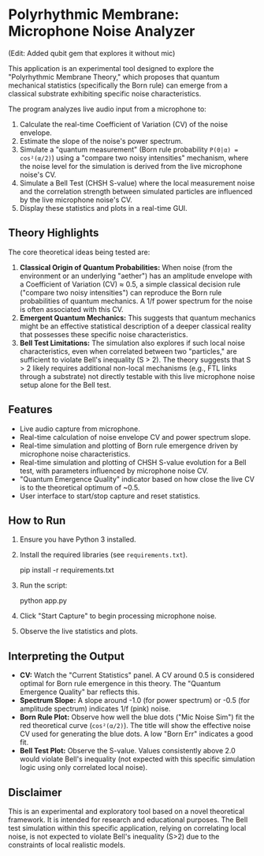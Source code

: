 # Polyrhythmic Membrane: Microphone Noise Analyzer

(Edit: Added qubit gem that explores it without mic) 

This application is an experimental tool designed to explore the "Polyrhythmic Membrane Theory," which proposes that quantum mechanical statistics (specifically the Born rule) can emerge from a classical substrate exhibiting specific noise characteristics.

The program analyzes live audio input from a microphone to:
1.  Calculate the real-time Coefficient of Variation (CV) of the noise envelope.
2.  Estimate the slope of the noise's power spectrum.
3.  Simulate a "quantum measurement" (Born rule probability `P(0|α) = cos²(α/2)`) using a "compare two noisy intensities" mechanism, where the noise level for the simulation is derived from the live microphone noise's CV.
4.  Simulate a Bell Test (CHSH S-value) where the local measurement noise and the correlation strength between simulated particles are influenced by the live microphone noise's CV.
5.  Display these statistics and plots in a real-time GUI.

## Theory Highlights

The core theoretical ideas being tested are:
1.  **Classical Origin of Quantum Probabilities:** When noise (from the environment or an underlying "aether") has an amplitude envelope with a Coefficient of Variation (CV) ≈ 0.5, a simple classical decision rule ("compare two noisy intensities") can reproduce the Born rule probabilities of quantum mechanics. A 1/f power spectrum for the noise is often associated with this CV.
2.  **Emergent Quantum Mechanics:** This suggests that quantum mechanics might be an effective statistical description of a deeper classical reality that possesses these specific noise characteristics.
3.  **Bell Test Limitations:** The simulation also explores if such local noise characteristics, even when correlated between two "particles," are sufficient to violate Bell's inequality (S > 2). The theory suggests that S > 2 likely requires additional non-local mechanisms (e.g., FTL links through a substrate) not directly testable with this live microphone noise setup alone for the Bell test.

## Features

*   Live audio capture from microphone.
*   Real-time calculation of noise envelope CV and power spectrum slope.
*   Real-time simulation and plotting of Born rule emergence driven by microphone noise characteristics.
*   Real-time simulation and plotting of CHSH S-value evolution for a Bell test, with parameters influenced by microphone noise CV.
*   "Quantum Emergence Quality" indicator based on how close the live CV is to the theoretical optimum of ~0.5.
*   User interface to start/stop capture and reset statistics.

## How to Run

1.  Ensure you have Python 3 installed.
2.  Install the required libraries (see `requirements.txt`).

    pip install -r requirements.txt

3.  Run the script:

    python app.py 

5.  Click "Start Capture" to begin processing microphone noise.

6.  Observe the live statistics and plots.

## Interpreting the Output

*   **CV:** Watch the "Current Statistics" panel. A CV around 0.5 is considered optimal for Born rule emergence in this theory. The "Quantum Emergence Quality" bar reflects this.
*   **Spectrum Slope:** A slope around -1.0 (for power spectrum) or -0.5 (for amplitude spectrum) indicates 1/f (pink) noise.
*   **Born Rule Plot:** Observe how well the blue dots ("Mic Noise Sim") fit the red theoretical curve (`cos²(α/2)`). The title will show the effective noise CV used for generating the blue dots. A low "Born Err" indicates a good fit.
*   **Bell Test Plot:** Observe the S-value. Values consistently above 2.0 would violate Bell's inequality (not expected with this specific simulation logic using only correlated local noise).

## Disclaimer

This is an experimental and exploratory tool based on a novel theoretical framework. It is intended for research and educational purposes. The Bell test simulation within this specific application, relying on correlating local noise, is not expected to violate Bell's inequality (S>2) due to the constraints of local realistic models.
